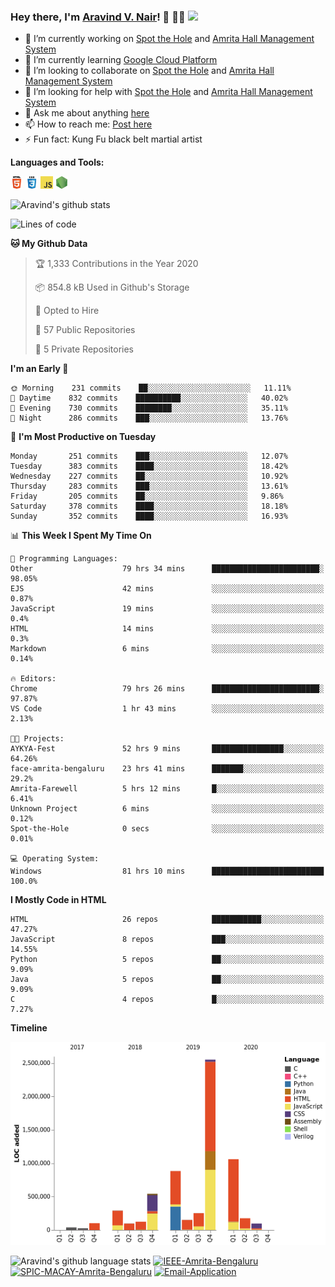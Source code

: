 ### Hey there, I'm [Aravind V. Nair](https://AravindVNair99.github.io)! 👋 👨‍💻 ![](https://komarev.com/ghpvc/?username=AravindVNair99&label=Views)

- 🔭 I’m currently working on [Spot the Hole](https://github.com/AravindVNair99/Spot-the-Hole) and [Amrita Hall Management System](https://github.com/AravindVNair99/Hall-Management-System)
- 🌱 I’m currently learning [Google Cloud Platform](https://cloud.google.com)
- 👯 I’m looking to collaborate on [Spot the Hole](https://github.com/AravindVNair99/Spot-the-Hole) and [Amrita Hall Management System](https://github.com/AravindVNair99/Hall-Management-System)
- 🤔 I’m looking for help with [Spot the Hole](https://github.com/AravindVNair99/Spot-the-Hole) and [Amrita Hall Management System](https://github.com/AravindVNair99/Hall-Management-System)
- 💬 Ask me about anything [here](https://github.com/AravindVNair99/AravindVNair99/issues)
- 📫 How to reach me: [Post here](https://github.com/AravindVNair99/AravindVNair99/issues)
- ⚡ Fun fact: Kung Fu black belt martial artist

**Languages and Tools:**

<code><img height="20px" src="https://raw.githubusercontent.com/github/explore/80688e429a7d4ef2fca1e82350fe8e3517d3494d/topics/html/html.png"></code>
<code><img height="20px" src="https://raw.githubusercontent.com/github/explore/80688e429a7d4ef2fca1e82350fe8e3517d3494d/topics/css/css.png"></code>
<code><img height="20px" src="https://raw.githubusercontent.com/github/explore/80688e429a7d4ef2fca1e82350fe8e3517d3494d/topics/javascript/javascript.png"></code>
<code><img height="20px" src="https://raw.githubusercontent.com/github/explore/80688e429a7d4ef2fca1e82350fe8e3517d3494d/topics/nodejs/nodejs.png"></code>

![Aravind's github stats](https://github-readme-stats.vercel.app/api?username=AravindVNair99&show_icons=true&include_all_commits=true&count_private=true)

<!--START_SECTION:waka-->
![Lines of code](https://img.shields.io/badge/From%20Hello%20World%20I%27ve%20Written-115.3%20million%20lines%20of%20code-blue)

**🐱 My Github Data** 

> 🏆 1,333 Contributions in the Year 2020
 > 
> 📦 854.8 kB Used in Github's Storage 
 > 
> 💼 Opted to Hire
 > 
> 📜 57 Public Repositories
 > 
> 🔑 5 Private Repositories 

**I'm an Early 🐤** 

```text
🌞 Morning    231 commits    ██░░░░░░░░░░░░░░░░░░░░░░░   11.11% 
🌆 Daytime    832 commits    ██████████░░░░░░░░░░░░░░░   40.02% 
🌃 Evening    730 commits    ████████░░░░░░░░░░░░░░░░░   35.11% 
🌙 Night      286 commits    ███░░░░░░░░░░░░░░░░░░░░░░   13.76%

```
📅 **I'm Most Productive on Tuesday** 

```text
Monday       251 commits    ███░░░░░░░░░░░░░░░░░░░░░░   12.07% 
Tuesday      383 commits    ████░░░░░░░░░░░░░░░░░░░░░   18.42% 
Wednesday    227 commits    ██░░░░░░░░░░░░░░░░░░░░░░░   10.92% 
Thursday     283 commits    ███░░░░░░░░░░░░░░░░░░░░░░   13.61% 
Friday       205 commits    ██░░░░░░░░░░░░░░░░░░░░░░░   9.86% 
Saturday     378 commits    ████░░░░░░░░░░░░░░░░░░░░░   18.18% 
Sunday       352 commits    ████░░░░░░░░░░░░░░░░░░░░░   16.93%

```


📊 **This Week I Spent My Time On** 

```text
💬 Programming Languages: 
Other                    79 hrs 34 mins      ████████████████████████░   98.05% 
EJS                      42 mins             ░░░░░░░░░░░░░░░░░░░░░░░░░   0.87% 
JavaScript               19 mins             ░░░░░░░░░░░░░░░░░░░░░░░░░   0.4% 
HTML                     14 mins             ░░░░░░░░░░░░░░░░░░░░░░░░░   0.3% 
Markdown                 6 mins              ░░░░░░░░░░░░░░░░░░░░░░░░░   0.14%

🔥 Editors: 
Chrome                   79 hrs 26 mins      ████████████████████████░   97.87% 
VS Code                  1 hr 43 mins        ░░░░░░░░░░░░░░░░░░░░░░░░░   2.13%

🐱‍💻 Projects: 
AYKYA-Fest               52 hrs 9 mins       ████████████████░░░░░░░░░   64.26% 
face-amrita-bengaluru    23 hrs 41 mins      ███████░░░░░░░░░░░░░░░░░░   29.2% 
Amrita-Farewell          5 hrs 12 mins       █░░░░░░░░░░░░░░░░░░░░░░░░   6.41% 
Unknown Project          6 mins              ░░░░░░░░░░░░░░░░░░░░░░░░░   0.12% 
Spot-the-Hole            0 secs              ░░░░░░░░░░░░░░░░░░░░░░░░░   0.01%

💻 Operating System: 
Windows                  81 hrs 10 mins      █████████████████████████   100.0%

```

**I Mostly Code in HTML** 

```text
HTML                     26 repos            ███████████░░░░░░░░░░░░░░   47.27% 
JavaScript               8 repos             ███░░░░░░░░░░░░░░░░░░░░░░   14.55% 
Python                   5 repos             ██░░░░░░░░░░░░░░░░░░░░░░░   9.09% 
Java                     5 repos             ██░░░░░░░░░░░░░░░░░░░░░░░   9.09% 
C                        4 repos             █░░░░░░░░░░░░░░░░░░░░░░░░   7.27%

```


**Timeline**

![Chart not found](https://github.com/aravindvnair99/aravindvnair99/blob/master/charts/bar_graph.png) 


<!--END_SECTION:waka-->
![Aravind's github language stats](https://github-readme-stats.vercel.app/api/top-langs/?username=AravindVNair99&layout=compact)
[![IEEE-Amrita-Bengaluru](https://github-readme-stats.vercel.app/api/pin/?username=AravindVNair99&repo=IEEE-Amrita-Bengaluru)](https://github.com/AravindVNair99/IEEE-Amrita-Bengaluru)
[![SPIC-MACAY-Amrita-Bengaluru](https://github-readme-stats.vercel.app/api/pin/?username=AravindVNair99&repo=SPIC-MACAY-Amrita-Bengaluru)](https://github.com/AravindVNair99/SPIC-MACAY-Amrita-Bengaluru)
[![Email-Application](https://github-readme-stats.vercel.app/api/pin/?username=AravindVNair99&repo=Email-Application)](https://github.com/AravindVNair99/Email-Application)

<!--
<p align="center">
<a href="https://buymeacoffee.com/AravindVNair99" target="_blank"><img src="https://cdn.buymeacoffee.com/buttons/arial-blue.png" alt="Buy Aravind A Coffee" height="40" width="170" ></a>
</p>
-->

